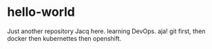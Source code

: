 # hello-world
Just another repository
Jacq here. learning DevOps. aja! git first, then docker then kubernettes then openshift. 
